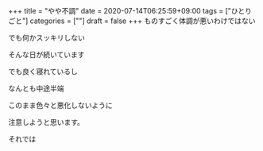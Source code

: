 +++
title = "やや不調"
date = 2020-07-14T06:25:59+09:00
tags = ["ひとりごと"]
categories = [""]
draft = false
+++
ものすごく体調が悪いわけではない

でも何かスッキリしない

そんな日が続いています

でも良く寝れているし

なんとも中途半端

このまま色々と悪化しないように

注意しようと思います。

それでは
